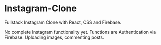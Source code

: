 # Instagram-Clone
Fullstack Instagram Clone with React, CSS and Firebase. 

No complete Instagram functionality yet.
Functions are Authentication via Firebase. Uploading images, commenting posts.
